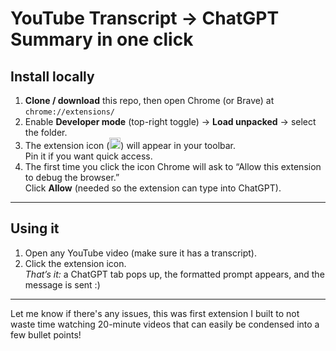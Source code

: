# YouTube Transcript → ChatGPT Summary in one click

## Install locally

1. **Clone / download** this repo, then open Chrome (or Brave) at  
   `chrome://extensions/`
2. Enable **Developer mode** (top-right toggle) → **Load unpacked** → select the folder.
3. The extension icon (<img src="icon32.png" width="18"/>) will appear in your toolbar.  
   Pin it if you want quick access.
4. The first time you click the icon Chrome will ask to “Allow this extension to debug the browser.”  
   Click **Allow** (needed so the extension can type into ChatGPT).

---

## Using it

1. Open any YouTube video (make sure it has a transcript).
2. Click the extension icon.  
   *That’s it:* a ChatGPT tab pops up, the formatted prompt appears, and the message is sent :)

---

Let me know if there's any issues, this was first extension I built to not waste time watching 20-minute videos that can easily be condensed into a few bullet points!

